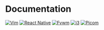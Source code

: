 # Documentation
[![Vim](https://img.shields.io/badge/Vim-Dots-green)](Vim-Dots)
[![React Native](https://img.shields.io/badge/ReactNative-QuickStart-red)](ReactNative-QuickStart)
[![Fvwm](https://img.shields.io/badge/Fvwm-Dots-blue)](Fvwm-Dots)
[![i3](https://img.shields.io/badge/i3-Dots-lightblue)](i3-Dots)
[![Picom](https://img.shields.io/badge/Picom-Dots-orange)](Picom-Dots)
